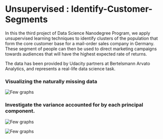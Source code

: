# Unsupervised : Identify-Customer-Segments
 In this the third project of Data Science Nanodegree Program, we apply unsupervised learning techniques to identify clusters of the population that form the core customer base for a mail-order sales company in Germany. These segment of people can then be used to direct marketing campaigns towards audiences that will have the highest expected rate of returns. 
 
 The data has been provided by Udacity partners at Bertelsmann Arvato Analytics, and represents a real-life data science task.

### Visualizing the naturally missing data

![Few graphs](https://user-images.githubusercontent.com/40944253/62909113-eb304a80-bd98-11e9-988a-525d2670a246.png)

### Investigate the variance accounted for by each principal component.

![Few graphs](https://user-images.githubusercontent.com/40944253/62908966-2bdb9400-bd98-11e9-9475-2dc805a73bf7.png)

![Few graphs](https://user-images.githubusercontent.com/40944253/62908976-34cc6580-bd98-11e9-8eaf-462abb5703da.png)
